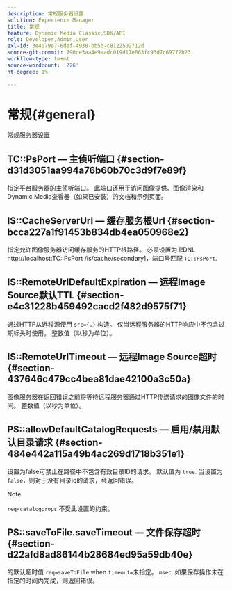 ```yaml
---
description: 常规服务器设置
solution: Experience Manager
title: 常规
feature: Dynamic Media Classic,SDK/API
role: Developer,Admin,User
exl-id: 3e4079e7-6def-4938-bb5b-c8122502712d
source-git-commit: 790ce3aa4e9aadc019d17e663fc93d7c69772b23
workflow-type: tm+mt
source-wordcount: '226'
ht-degree: 1%

---
```


# 常规{#general}

常规服务器设置

## TC::PsPort — 主侦听端口 {#section-d31d3051aa994a76b60b70c3d9f7e89f}

指定平台服务器的主侦听端口。 此端口还用于访问图像提供、图像渲染和Dynamic Media查看器（如果已安装）的文档和示例页面。

## IS::CacheServerUrl — 缓存服务根Url {#section-bcca227a1f91453b834db4ea050968e2}

指定允许图像服务器访问缓存服务的HTTP根路径。 必须设置为 [!DNL http://localhost:TC::PsPort /is/cache/secondary]，端口号匹配 `TC::PsPort`.

## IS::RemoteUrlDefaultExpiration — 远程Image Source默认TTL {#section-e4c31228b459492cacd2f482d9575f71}

通过HTTP从远程源使用 `src={…}` 构造。 仅当远程服务器的HTTP响应中不包含过期标头时使用。 整数值（以秒为单位）。

## IS::RemoteUrlTimeout — 远程Image Source超时 {#section-437646c479cc4bea81dae42100a3c50a}

图像服务器在返回错误之前将等待远程服务器通过HTTP传送请求的图像文件的时间。 整数值（以秒为单位）。

## PS::allowDefaultCatalogRequests — 启用/禁用默认目录请求 {#section-484e442a115a49b4ac269d1718b351e1}

设置为false可禁止在路径中不包含有效目录ID的请求。 默认值为 `true`. 当设置为 `false`，则对于没有目录id的请求，会返回错误。

>[!NOTE]
>
>`req=catalogprops` 不受此设置的约束。

## PS::saveToFile.saveTimeout — 文件保存超时 {#section-d22afd8ad86144b28684ed95a59db40e}

的默认超时值 `req=saveToFile` when `timeout=`未指定。 `msec`. 如果保存操作未在指定的时间内完成，则返回错误。
